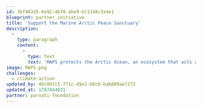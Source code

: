```yaml
---
id: 3bf463d5-6e92-4bf8-abe9-bc1148c3a4e1
blueprint: partner_initiative
title: 'Support the Marine Arctic Peace Sanctuary'
description:
  -
    type: paragraph
    content:
      -
        type: text
        text: 'MAPS protects the Arctic Ocean, an ecosystem that acts as our planet’s life support system. In so doing, it safeguards our homes, food and water supplies, global immunity, economic balance, social stability, and world peace.'
image: MAPS.png
challenges:
  - climate-action
updated_by: 46c097c5-771c-49e2-b8c6-ba6009ae7172
updated_at: 1707844831
partner: parvati-foundation
---
```

